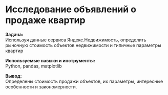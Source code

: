 # Исследование объявлений о продаже квартир
**Задача:**\
Используя данные сервиса Яндекс.Недвижимость, определить рыночную стоимость объектов недвижимости и типичные параметры квартир

**Используемые навыки и инструменты:**\
Python, pandas, matplotlib

**Вывод:**\
Определены стоимость продажи объектов, их параметры, интересные особенности и закономерности.
